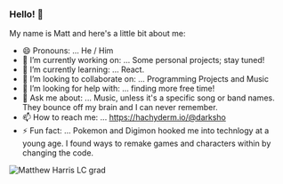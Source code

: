 ### Hello! 👋

My name is Matt and here's a little bit about me:

- 😄 Pronouns: ... He / Him
- 🔭 I’m currently working on: ... Some personal projects; stay tuned!
- 🌱 I’m currently learning: ... React.
- 👯 I’m looking to collaborate on: ... Programming Projects and Music
- 🤔 I’m looking for help with: ... finding more free time!
- 💬 Ask me about: ... Music, unless it's a specific song or band names. They bounce off my brain and I can never remember.
- 📫 How to reach me: ... https://hachyderm.io/@darksho
- ⚡ Fun fact: ... Pokemon and Digimon hooked me into technlogy at a young age. I found ways to remake games and characters within by changing the code. 

<!--
**Mattx2k1/Mattx2k1** is a ✨ _special_ ✨ repository because its `README.md` (this file) appears on your GitHub profile.

Here are some ideas to get you started:

- 🔭 I’m currently working on ...
- 🌱 I’m currently learning ...
- 👯 I’m looking to collaborate on ...
- 🤔 I’m looking for help with ...
- 💬 Ask me about ...
- 📫 How to reach me: ...
- 😄 Pronouns: ...
- ⚡ Fun fact: ...
-->
![Matthew Harris LC grad](https://user-images.githubusercontent.com/44537080/175759028-fe1d1d41-c76e-462d-a24c-0e096a1c6e99.jpg)
